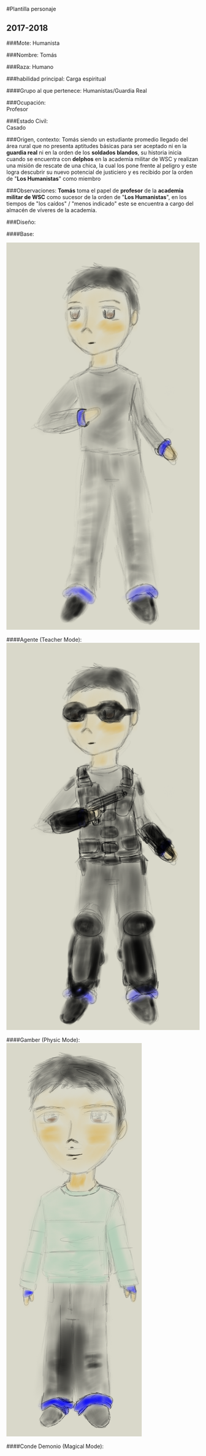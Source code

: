 #Plantilla personaje
## 2017-2018
###Mote:
Humanista

###Nombre:
Tomás

###Raza:
Humano

###habilidad principal:
Carga espiritual

####Grupo al que pertenece:
Humanistas/Guardia Real

###Ocupación:  
Profesor

###Estado Civil:  
Casado
 
###Origen, contexto:
Tomás siendo un estudiante promedio llegado del área rural que no presenta aptitudes básicas para ser aceptado ni en la **guardia real** ni en la orden de los **soldados blandos**, su historia inicia cuando se encuentra con **delphos** en la academia militar de WSC y realizan una misión de rescate de una chica, la cual los pone frente al peligro y este logra descubrir su nuevo potencial de justiciero y es recibido por la orden de "**Los Humanistas**" como miembro

###Observaciones:
**Tomás** toma el papel de **profesor** de la **academia militar de WSC** como sucesor de la orden de "**Los Humanistas**", en los tiempos de "los caídos" / "menos indicado" este se encuentra a cargo del almacén de víveres de la academia.

###Diseño:

####Base:

![Tomás en forma base](./Tomas.png)

####Agente (Teacher Mode):
![Tomás en forma Agente](./Agente.png)

####Gamber (Physic Mode): 
![Tomás en forma base](../../../../pjs/humanista-tomas-base.png)
 
####Conde Demonio (Magical Mode):


